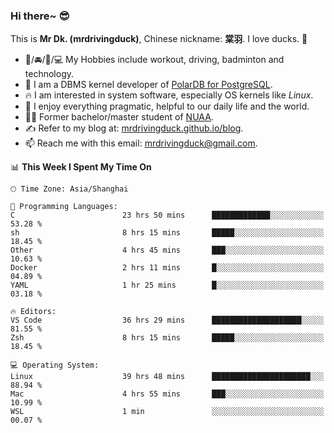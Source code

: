 ### Hi there~ 😎

This is **Mr Dk. (mrdrivingduck)**, Chinese nickname: **棠羽**. I love ducks. 🦆

- 💪/🚘/🏸/💻 My Hobbies include workout, driving, badminton and technology.
- 🍊 I am a DBMS kernel developer of [PolarDB for PostgreSQL](https://github.com/ApsaraDB/PolarDB-for-PostgreSQL).
- 🔥 I am interested in system software, especially OS kernels like *Linux*.
- 🔧 I enjoy everything pragmatic, helpful to our daily life and the world.
- 👨‍🎓 Former bachelor/master student of [NUAA](https://en.wikipedia.org/wiki/Nanjing_University_of_Aeronautics_and_Astronautics).
- ✍ Refer to my blog at: [mrdrivingduck.github.io/blog](https://mrdrivingduck.github.io/blog/).
- 📫 Reach me with this email: [mrdrivingduck@gmail.com](mailto:mrdrivingduck@gmail.com).

<!--START_SECTION:waka-->
📊 **This Week I Spent My Time On** 

```text
🕑︎ Time Zone: Asia/Shanghai

💬 Programming Languages: 
C                        23 hrs 50 mins      █████████████░░░░░░░░░░░░   53.28 % 
sh                       8 hrs 15 mins       █████░░░░░░░░░░░░░░░░░░░░   18.45 % 
Other                    4 hrs 45 mins       ███░░░░░░░░░░░░░░░░░░░░░░   10.63 % 
Docker                   2 hrs 11 mins       █░░░░░░░░░░░░░░░░░░░░░░░░   04.89 % 
YAML                     1 hr 25 mins        █░░░░░░░░░░░░░░░░░░░░░░░░   03.18 % 

🔥 Editors: 
VS Code                  36 hrs 29 mins      ████████████████████░░░░░   81.55 % 
Zsh                      8 hrs 15 mins       █████░░░░░░░░░░░░░░░░░░░░   18.45 % 

💻 Operating System: 
Linux                    39 hrs 48 mins      ██████████████████████░░░   88.94 % 
Mac                      4 hrs 55 mins       ███░░░░░░░░░░░░░░░░░░░░░░   10.99 % 
WSL                      1 min               ░░░░░░░░░░░░░░░░░░░░░░░░░   00.07 % 
```


<!--END_SECTION:waka-->

<!-- ![Mr Dk.'s GitHub Stats](https://github-readme-stats.vercel.app/api?username=mrdrivingduck&count_private&show_icons=true&theme=buefy) -->

<!-- ![Most Used Languages](https://github-readme-stats.vercel.app/api/top-langs/?username=mrdrivingduck&exclude_repo=mips32-CPU,snort-tcp-socket&theme=buefy&layout=compact&langs_count=10) -->


<!--
**mrdrivingduck/mrdrivingduck** is a ✨ _special_ ✨ repository because its `README.md` (this file) appears on your GitHub profile.

Here are some ideas to get you started:

- 🔭 I’m currently working on ...
- 🌱 I’m currently learning ...
- 👯 I’m looking to collaborate on ...
- 🤔 I’m looking for help with ...
- 💬 Ask me about ...
- 📫 How to reach me: ...
- 😄 Pronouns: ...
- ⚡ Fun fact: ...
-->

